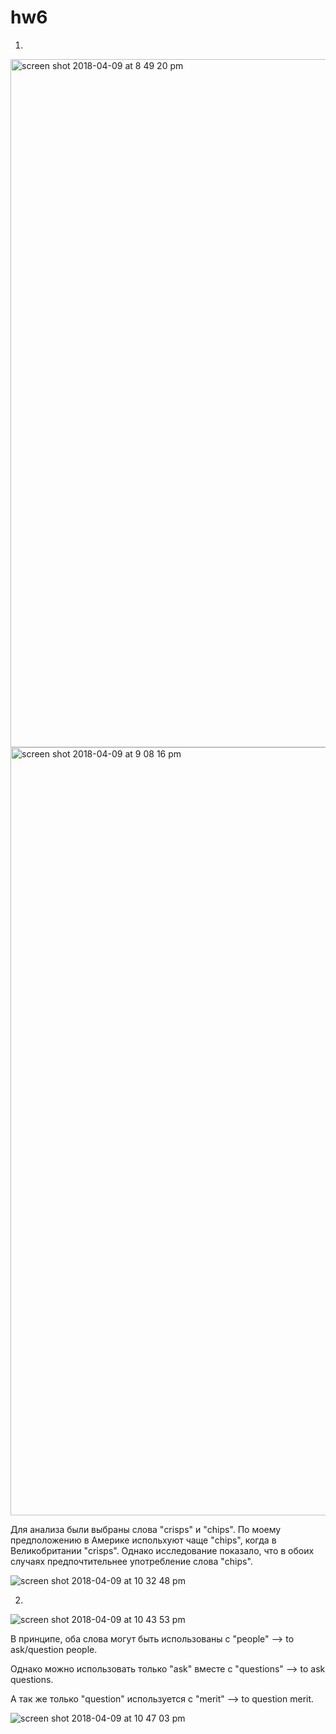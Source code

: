 # hw6

1.
<img width="1101" alt="screen shot 2018-04-09 at 8 49 20 pm" src="https://user-images.githubusercontent.com/35367037/38513734-ceb3e076-3c37-11e8-8bb0-b7e21461085e.png">

<img width="1229" alt="screen shot 2018-04-09 at 9 08 16 pm" src="https://user-images.githubusercontent.com/35367037/38514564-3d4c5246-3c3a-11e8-86cd-fb0ae40037a5.png">


Для анализа были выбраны слова "crisps" и "chips". По моему предположению в Америке испольхуют чаще "chips", когда в Великобритании "crisps". Однако исследование показало, что в обоих случаях предпочтительнее употребление слова "chips". 

![screen shot 2018-04-09 at 10 32 48 pm](https://user-images.githubusercontent.com/35367037/38518599-0a087598-3c46-11e8-8f4f-71ccc7a3c617.jpeg)

2.
![screen shot 2018-04-09 at 10 43 53 pm](https://user-images.githubusercontent.com/35367037/38519363-48fb339c-3c48-11e8-89c6-1f277074f8d4.jpeg)


В принципе, оба слова могут быть использованы с "people" --> to ask/question people. 

Однако можно использовать только "ask" вместе с "questions" --> to ask questions. 

А так же только "question" используется с "merit" --> to question merit. 

![screen shot 2018-04-09 at 10 47 03 pm](https://user-images.githubusercontent.com/35367037/38519365-4afa2d74-3c48-11e8-8ea2-3b562d29bc44.jpeg)
